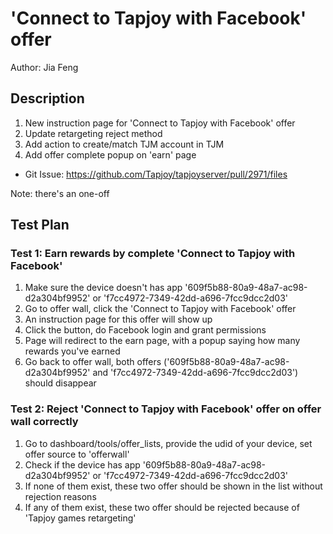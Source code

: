 # 'Connect to Tapjoy with Facebook' offer

Author: Jia Feng

## Description
1. New instruction page for 'Connect to Tapjoy with Facebook' offer
2. Update retargeting reject method
3. Add action to create/match TJM account in TJM 
4. Add offer complete popup on 'earn' page

* Git Issue: https://github.com/Tapjoy/tapjoyserver/pull/2971/files

Note: there's an one-off

## Test Plan

### Test 1: Earn rewards by complete 'Connect to Tapjoy with Facebook'
1. Make sure the device doesn't has app '609f5b88-80a9-48a7-ac98-d2a304bf9952' or 'f7cc4972-7349-42dd-a696-7fcc9dcc2d03'
2. Go to offer wall, click the 'Connect to Tapjoy with Facebook' offer
2. An instruction page for this offer will show up
3. Click the button, do Facebook login and grant permissions
4. Page will redirect to the earn page, with a popup saying how many rewards you've earned
5. Go back to offer wall, both offers ('609f5b88-80a9-48a7-ac98-d2a304bf9952' and 'f7cc4972-7349-42dd-a696-7fcc9dcc2d03') should disappear

### Test 2: Reject 'Connect to Tapjoy with Facebook' offer on offer wall correctly
1. Go to dashboard/tools/offer_lists, provide the udid of your device, set offer source to 'offerwall'
2. Check if the device has app '609f5b88-80a9-48a7-ac98-d2a304bf9952' or 'f7cc4972-7349-42dd-a696-7fcc9dcc2d03'
3. If none of them exist, these two offer should be shown in the list without rejection reasons
4. If any of them exist, these two offer should be rejected because of 'Tapjoy games retargeting'
